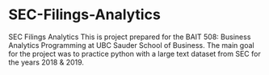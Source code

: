 # SEC-Filings-Analytics
SEC Filings Analytics
This is project prepared for the BAIT 508: Business Analytics Programming at UBC Sauder School of Business.
The main goal for the project was to practice python with a large text dataset from SEC for the years 2018 & 2019.
